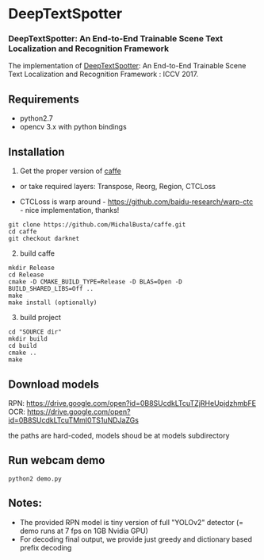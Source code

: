# DeepTextSpotter

### DeepTextSpotter: An End-to-End Trainable Scene Text Localization and Recognition Framework

The implementation of [DeepTextSpotter](https://drive.google.com/open?id=0B8SUcdkLTcuTSmo4T2ozMWtDaUU): An End-to-End Trainable Scene Text Localization and Recognition Framework :  ICCV 2017.  

## Requirements
  - python2.7
  - opencv 3.x with python bindings

## Installation

1. Get the proper version of [caffe](https://github.com/MichalBusta/caffe.git)
  - or take required layers: Transpose, Reorg, Region, CTCLoss  

  - CTCLoss is warp around - https://github.com/baidu-research/warp-ctc - nice implementation, thanks! 

```
git clone https://github.com/MichalBusta/caffe.git
cd caffe
git checkout darknet

```

2. build caffe
 
```
mkdir Release 
cd Release 
cmake -D CMAKE_BUILD_TYPE=Release -D BLAS=Open -D BUILD_SHARED_LIBS=Off ..
make 
make install (optionally)
```

3. build project
```
cd "SOURCE dir" 
mkdir build
cd build
cmake ..
make 
```

## Download models

RPN: https://drive.google.com/open?id=0B8SUcdkLTcuTZjRHeUpjdzhmbFE
OCR: https://drive.google.com/open?id=0B8SUcdkLTcuTMmI0TS1uNDJaZGs

the paths are hard-coded, models shoud be at models subdirectory

## Run webcam demo

```
python2 demo.py
```

## Notes:
 - The provided RPN model is tiny version of full "YOLOv2" detector (= demo runs at 7 fps on 1GB Nvidia GPU) 
 - For decoding final output, we provide just greedy and dictionary based prefix decoding
 
 

